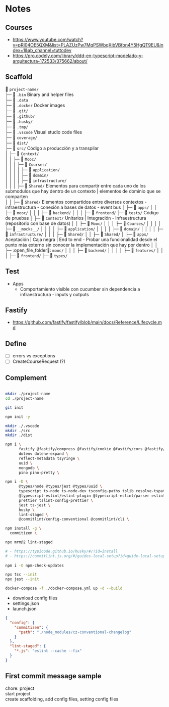 # Notes 

## Courses

- https://www.youtube.com/watch?v=pRI04OE5QXM&list=PLAZUzPw7MqPSWbqXibVBfon4Y5HgQT9EU&index=1&ab_channel=tuttodev
- https://pro.codely.com/library/ddd-en-typescript-modelado-y-arquitectura-172533/375662/about/

## Scaffold

📂 `project-name/`     
├─ 📂 `.bin` Binary and helper files     
├─ 📂 `.data`      
├─ 📂 `.docker` Docker images     
├─ 📂 `.git/`     
├─ 📂 `.github/`     
├─ 📂 `.husky/`     
├─ 📂 `.tmp/`     
├─ 📂 `.vscode` Visual studio code files     
├─ 📂 `coverage/`     
├─ 📂 `dist/`     
├─ 📂 `src/` Código a producción y a transpilar     
│  ├─ 📂 `Context/`     
│  │  ├─ 📂 `Mooc/`     
│  │  │  ├─ 📂 `Courses/`     
│  │  │  │  ├─ 📂 `application/`     
│  │  │  │  ├─ 📂 `domain/`     
│  │  │  │  ├─ 📂 `infrastructure/`     
│  │  │  ├─ 📂 `Shared/` Elementos para compartir entre cada uno de los submodulos que hay dentro de un contexto | elementos de dominio que se comparten     
│  │  ├─ 📂 `Shared/` Elementos compartidos entre diversos contextos - infraestructura - conexión a bases de datos - event bus
│  ├─ 📂 `apps/`
│  │  ├─ 📂 `mooc/`
│  │  │  ├─ 📂 `backend/`
│  │  │  ├─ 📂 `frontend/`
├─ 📂 `tests/` Código de pruebas
│  ├─ 📂 `Context/` Unitarios | Integración - Infraestructura (repositorio con base de datos)
│  │  ├─ 📂 `Mooc/`
│  │  │  ├─ 📂 `Courses/`
│  │  │  │  ├─ 📂 `__mocks__/`
│  │  │  │  ├─ 📂 `application/`
│  │  │  │  ├─ 📂 `domain/`
│  │  │  │  ├─ 📂 `infrastructure/`
│  │  │  ├─ 📂 `Shared/`
│  │  ├─ 📂 `Shared/`
│  ├─ 📂 `apps/` Aceptación | Caja negra | End to end - Probar una funcionalidad desde el punto más externo sin conocer la implementación que hay por dentro
│  │  ├─ :open_file_folder📂: `mooc/`
│  │  │  ├─ 📂 `backend/`
│  │  │  │  ├─ 📂 `features/`
│  │  │  ├─ 📂 `frontend/`
├─ 📂 `types/` 
## Test

- Apps
  - Comportamiento visible con cucumber sin dependencia a infraestructura - inputs y outputs

## Fastify
- https://github.com/fastify/fastify/blob/main/docs/Reference/Lifecycle.md

## Define

- [ ] errors vs exceptions
- [ ] CreateCourseRequest (?)

## Complement

```sh

mkdir ./project-name
cd ./project-name

git init

npm init -y

mkdir ./.vscode
mkdir ./src
mkdir ./dist

npm i \
      fastify @fastify/compress @fastify/cookie @fastify/cors @fastify/helmet @fastify/rate-limit \
      dotenv dotenv-expand \
      reflect-metadata tsyringe \
      uuid \
      mongodb \
      pino pino-pretty \

npm i -D \
      @types/node @types/jest @types/uuid \
      typescript ts-node ts-node-dev tsconfig-paths tslib resolve-tspaths \
      @typescript-eslint/eslint-plugin @typescript-eslint/parser eslint eslint-config-prettier eslint-plugin-import eslint-plugin-jest eslint-plugin-prettier eslint-plugin-simple-import-sort \
      prettier tslint-config-prettier \
      jest ts-jest \
      husky \
      lint-staged \
      @commitlint/config-conventional @commitlint/cli \

npm install -g \
  commitizen \

npx mrm@2 lint-staged

# - https://typicode.github.io/husky/#/?id=install
# - https://commitlint.js.org/#/guides-local-setup?id=guide-local-setup
  
npm i -O npm-check-updates

npx tsc --init
npx jest --init

docker-compose -f ./docker-compose.yml up -d --build

```

- download config files
- settings.json
- launch.json

```json
{
  "config": {
    "commitizen": {
      "path": "./node_modules/cz-conventional-changelog"
    }
  },
  "lint-staged": {
    "*.js": "eslint --cache --fix"
  }
}
```

## First commit message sample

chore: project   
start project   
create scaffolding, add config files, setting config files   
